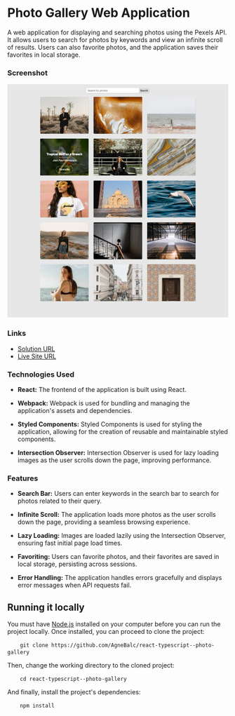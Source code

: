 # Photo Gallery Web Application

A web application for displaying and searching photos using the Pexels API. It allows users to search for photos by keywords and view an infinite scroll of results. Users can also favorite photos, and the application saves their favorites in local storage.

### Screenshot

  <img src="/screenshot.png" alt="Screenshot" />

### Links

- [Solution URL](https://github.com/AgneBalc/react-typescript--photo-gallery)
- [Live Site URL](https://photo-gallery-ruddy.vercel.app/)

### Technologies Used

- **React:** The frontend of the application is built using React.

- **Webpack:** Webpack is used for bundling and managing the application's assets and dependencies.

- **Styled Components:** Styled Components is used for styling the application, allowing for the creation of reusable and maintainable styled components.

- **Intersection Observer:** Intersection Observer is used for lazy loading images as the user scrolls down the page, improving performance.

### Features

- **Search Bar:** Users can enter keywords in the search bar to search for photos related to their query.

- **Infinite Scroll:** The application loads more photos as the user scrolls down the page, providing a seamless browsing experience.

- **Lazy Loading:** Images are loaded lazily using the Intersection Observer, ensuring fast initial page load times.

- **Favoriting:** Users can favorite photos, and their favorites are saved in local storage, persisting across sessions.

- **Error Handling:** The application handles errors gracefully and displays error messages when API requests fail.

## Running it locally

You must have [Node.js](https://nodejs.org/en) installed on your computer before you can run the project locally.
Once installed, you can proceed to clone the project:

```
    git clone https://github.com/AgneBalc/react-typescript--photo-gallery
```

Then, change the working directory to the cloned project:

```
    cd react-typescript--photo-gallery
```

And finally, install the project's dependencies:

```
    npm install
```
